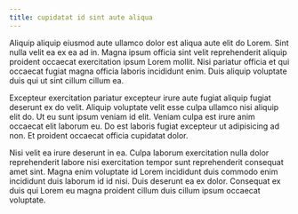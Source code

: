 ```yaml
---
title: cupidatat id sint aute aliqua
---
```


Aliquip aliquip eiusmod aute ullamco dolor est aliqua aute elit do Lorem. Sint nulla velit ea ex ea ad in. Magna ipsum officia sint velit reprehenderit aliquip proident occaecat exercitation ipsum Lorem mollit. Nisi pariatur officia et qui occaecat fugiat magna officia laboris incididunt enim. Duis aliquip voluptate duis qui ut sint cillum cillum ea.

Excepteur exercitation pariatur excepteur irure aute fugiat aliquip fugiat deserunt ex do velit. Aliquip voluptate velit esse culpa ullamco nisi aliquip elit do. Ut eu sunt ipsum veniam id elit. Veniam culpa est irure anim occaecat elit laborum eu. Do est laboris fugiat excepteur ut adipisicing ad non. Et proident occaecat officia cupidatat dolor.

Nisi velit ea irure deserunt in ea. Culpa laborum exercitation nulla dolor reprehenderit labore nisi exercitation tempor sunt reprehenderit consequat amet sint. Magna enim voluptate id Lorem incididunt duis commodo enim incididunt duis laborum id id nisi. Duis deserunt ea ex dolor. Consequat ex duis qui Lorem eu magna proident cillum duis cillum ipsum occaecat voluptate.